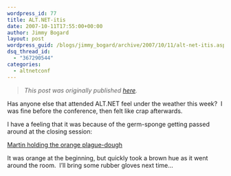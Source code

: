 ```yaml
---
wordpress_id: 77
title: ALT.NET-itis
date: 2007-10-11T17:55:00+00:00
author: Jimmy Bogard
layout: post
wordpress_guid: /blogs/jimmy_bogard/archive/2007/10/11/alt-net-itis.aspx
dsq_thread_id:
  - "367290544"
categories:
  - altnetconf
---
```

> _This post was originally published [here](http://grabbagoft.blogspot.com/2007/10/altnet-itis.html)._

Has anyone else that attended ALT.NET feel under the weather this week?&nbsp; I was fine before the conference, then felt like crap afterwards.

I have a feeling that it was because of the germ-sponge getting passed around at the closing session:

[Martin holding the orange plague-dough](http://www.flickr.com/photos/palermo/1509700325/in/pool-altnetconf/)

It was orange at the beginning, but quickly took a brown hue as it went around the room.&nbsp; I&#8217;ll bring some rubber gloves next time&#8230;